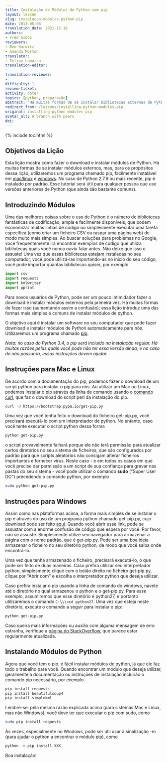 ```yaml
---
title: Instalação de Módulos de Python com pip
layout: lesson
slug: instalacao-modulos-python-pip
date: 2013-05-06
translation_date: 2021-12-18
authors:
- Fred Gibbs
reviewers:
- Ben Hurwitz
- Amanda Morton
translator:
- Felipe Lamarca
translation-editor:
- 
translation-reviewer:
- 
difficulty: 1
review-ticket: 
activity: obter
topics: [python, preparação]
abstract: "Há muitas formas de se instalar bibliotecas externas de Python; esse tutorial explica um dos métodos mais comuns usando pip."
redirect_from: /lessons/installing-python-modules-pip
original: installing-python-modules-pip
avatar_alt: A branch with pears
doi:
---
```


{% include toc.html %}

Objetivos da Lição
------------

Esta lição mostra como fazer o download e instalar módulos de Python. Há muitas formas de se instalar módulos externos, mas, para os propósitos dessa lição, utilizaremos um programa chamado pip, facilmente instalável em [mac/linux](https://pip.pypa.io/en/stable/) e [windows]( https://sites.google.com/site/pydatalog/python/pip-for-windows). No caso de Python 2.7.9 ou mais recente, pip é instalado por padrão. Esse tutorial será útil para qualquer pessoa que use versões anteriores de Python (que ainda são bastante comuns).


Introduzindo Módulos
-------------------

Uma das melhores coisas sobre o uso de Python é o número de bibliotecas fantásticas de codificação, ampla e facilmente disponíveis, que podem economizar muitas linhas de código ou simplesmente executar uma tarefa específica (como criar um ficheiro CSV ou raspar uma página web) de modo muito mais simples. Ao buscar soluções para problemas no Google, você frequentemente irá encontrar exemplos de código que utiliza bibliotecas quais você nunca ouviu falar antes. Não deixe que isso o assuste! Uma vez que essas bibliotecas estejam instaladas no seu computador, você pode utilizá-las importando-as no início do seu código; você pode importar quantas bibliotecas quiser, por exemplo

``` python
import csv
import requests
import kmlwriter
import pprint
```

Para novos usuários de Python, pode ser um pouco intimidador fazer o download e instalar módulos externos pela primeira vez. Há muitas formas de fazer isso (aumentando assim a confusão); essa lição introduz uma das formas mais simples e comuns de instalar módulos de python.

O objetivo aqui é instalar um software no seu computador que pode fazer download e instalar módulos de Python automaticamente para nós. Utilizaremos um programa chamado [pip](https://pip.pypa.io/en/stable/).

*Nota: no caso do Python 3.4, o pip será incluído na instalação regular. Há muitas razões pelas quais você pode não ter essa versão ainda, e no caso de não possuí-la, essas instruções devem ajudar.*

## Instruções para Mac e Linux

De acordo com a documentação do pip, podemos fazer o download de um script python para instalar o pip para nós. Ao utilizar um Mac ou Linux, podemos instalar o pip através da linha de comando usando o [comando curl](https://www.thegeekstuff.com/2012/04/curl-examples/), que faz o download do script perl da instalação do pip.

``` bash
curl -O https://bootstrap.pypa.io/get-pip.py
```

Uma vez que você tenha feito o download do ficheiro get-pip.py, você precisará executá-lo com um interpretador de python. No entanto, caso você tente executar o script python dessa forma

``` bash
python get-pip.py
```

o script provavelmente falhará porque ele não terá permissão para atualizar certos diretórios no seu sistema de ficheiros, que são configurados por padrão para que scripts aleatórios não consigam alterar ficheiros importantes e fornecer vírus. Neste caso - e em todos os casos em que você precise dar permissão a um script de sua confiança para gravar nas pastas do seu sistema - você pode utilizar o comando **sudo** ("Super User DO") precedendo o comando python, por exemplo

``` bash
sudo python get-pip.py
```

## Instruções para Windows

Assim como nas plataformas acima, a forma mais simples de se instalar o pip é através do uso de um programa python chamado get-pip.py, cujo download pode ser feito [aqui](https://bootstrap.pypa.io/get-pip.py). Quando você abrir esse link, pode se assustar com a enorme confusão de código que espera por você. Por favor, não se assuste. Simplesmente utilize seu navegador para armazenar a página com o nome padrão, que é get-pip.py. Pode ser uma boa ideia armazenar o ficheiro no seu diretório python, de modo que você saiba onde encontrá-lo. 

Uma vez que tenha armazenado o ficheiro, precisará executá-lo, o que pode ser feito de duas maneiras. Caso prefira utilizar seu interpretador python, simplesmente clique com o botão direito no ficheiro get-pip.py, clique por "Abrir com" e escolha o interpretador python que deseja utilizar.

Caso prefira instalar o pip usando a linha de comando do windows, navete até o diretório no qual armazenou o python e o get-pip.py. Para esse exemplo, assumiremos que esse diretório é python27, e portanto utilizaremos o comando `C:\\\>cd python27`. Uma vez que esteja neste diretório, execute o comando a seguir para instalar o pip:

``` bash
python get-pip.py
```

Caso queira mais informações ou auxílio com alguma mensagem de erro estranha, verifique a [página do StackOverflow](https://stackoverflow.com/questions/4750806/how-can-i-install-pip-on-windows), que parece estar regularmente atualizada.

Instalando Módulos de Python
-------------------------

Agora que você tem o pip, é fácil instalar módulos de python, já que ele faz todo o trabalho para você. Quando encontrar um módulo que deseja utilizar, geralmente a documentação ou instruções de instalação incluirão o comando pip necessário, por exemplo

``` bash
pip install requests
pip install beautifulsoup4
pip install simplekml
```

Lembre-se: pela mesma razão explicada acima (para sistemas Mac e Linux, mas não Windows), você deve ter que executar o pip com sudo, como


``` bash
sudo pip install requests
```

Às vezes, especialmente no Windows, pode ser útil usar a sinalização -m (para ajudar o python a encontrar o módulo pip), como

``` bash
python -m pip install XXX
```

Boa instalação!